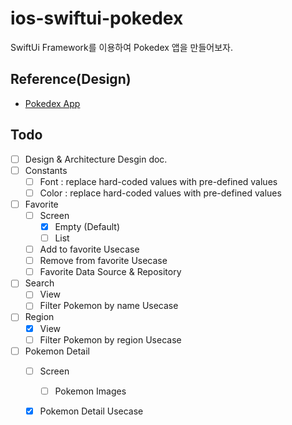 # ios-swiftui-pokedex

SwiftUi Framework를 이용하여 Pokedex 앱을 만들어보자.

## Reference(Design)

- [Pokedex App](https://www.figma.com/community/file/1202971127473077147)

## Todo

- [ ] Design & Architecture Desgin doc.
- [ ] Constants
  - [ ] Font : replace hard-coded values with pre-defined values
  - [ ] Color : replace hard-coded values with pre-defined values
- [ ] Favorite
  - [ ] Screen
    - [x] Empty (Default)
    - [ ] List
  - [ ] Add to favorite Usecase
  - [ ] Remove from favorite Usecase
  - [ ] Favorite Data Source & Repository
- [ ] Search
  - [ ] View
  - [ ] Filter Pokemon by name Usecase
- [ ] Region
  - [x] View
  - [ ] Filter Pokemon by region Usecase
- [ ] Pokemon Detail
  - [ ] Screen
    - [ ] Pokemon Images
  - [x] Pokemon Detail Usecase
     


